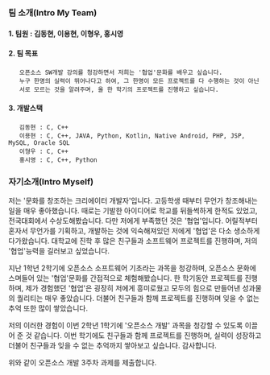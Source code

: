 ### 팀 소개(Intro My Team)

#### 1. 팀원 : 김동현, 이용현, 이형우, 홍시영
#### 2. 팀 목표
       오픈소스 SW개발 강의를 청강하면서 저희는 '협업'문화를 배우고 싶습니다.
       누구 한명의 실력이 뛰어나다고 하여, 그 한명이 모든 프로젝트를 다 수행하는 것이 아닌
       서로 모르는 것을 알려주며, 올 한 학기의 프로젝트를 진행하고 싶습니다.
#### 3. 개발스택
       김동현 : C, C++
       이용현 : C, C++, JAVA, Python, Kotlin, Native Android, PHP, JSP, MySQL, Oracle SQL
       이형우 : C, C++
       홍시영 : C, C++, Python

### 자기소개(Intro Myself)

저는 '문화를 창조하는 크리에이터 개발자'입니다.
고등학생 때부터 무언가 창조해내는 일을 매우 좋아했습니다. 때로는 기발한 아이디어로 학교를 뒤들썩하게 한적도 있었고, 전국대회에서 수상도해봤습니다.
다만 저에게 부족했던 것은 '협업'입니다. 어릴적부터 혼자서 무언가를 기획하고, 개발하는 것에 익숙해져있던 저에게 '협업'은 다소 생소하게 다가왔습니다.
대학교에 진학 후 많은 친구들과 소프트웨어 프로젝트를 진행하며, 저의 '협업'능력을 길러보고 싶었습니다.

지난 1학년 2학기에 오픈소스 소프트웨어 기초라는 과목을 청강하며, 오픈소스 문화에 스며들어 있는 '협업'문화를 간접적으로 체험해봤습니다.
한 학기동안 프로젝트를 진행하며, 제가 경험했던 '협업'은 굉장히 저에게 흥미로웠고 모두의 힘으로 만들어낸 성과물의 퀄리티는 매우 좋았습니다.
더불어 친구들과 함께 프로젝트를 진행하며 잊을 수 없는 추억 또한 많이 쌓았습니다.

저의 이러한 경험이 이번 2학년 1학기에 '오픈소스 개발' 과목을 청강할 수 있도록 이끌어 준 것 같습니다.
이번 학기에도 친구들과 함께 프로젝트를 진행하며, 실력이 성장하고 더불어 친구들과 잊을 수 없는 추억까지 쌓아보고 싶습니다.
감사합니다.


위와 같이 오픈소스 개발 3주차 과제를 제출합니다.
